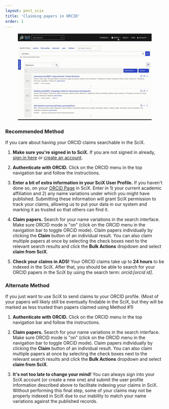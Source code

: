 ```yaml
---
layout: post_scix
title: 'Claiming papers in ORCID'
order: 1
---
```


<figure>
   <img src="/scixhelp/img/orcid-add.gif"  class="img-responsive" alt="a short animated image showing the orcid claiming process">
</figure>

### Recommended Method

If you care about having your ORCID claims searchable in the SciX.

1. **Make sure you're signed in to SciX.** If you are not signed in already, [sign in here](https://scixplorer.org/user/account/login) or [create an account](https://scixplorer.org/user/account/register).

2. **Authenticate with ORCID.** Click on the ORCID menu in the top navigation bar and follow the instructions.

3. **Enter a bit of extra information in your SciX User Profile.** If you haven't done so, on your [ORCiD Page](https://scixplorer.org/user/orcid) in SciX. Enter in 1) your current academic affiliation and 2) any name variations under which you might have published. Submitting these information will grant SciX permission to track your claims, allowing us to put your data in our system and marking it as trusted so that others can find it.

4. **Claim papers.** Search for your name variations in the search interface.
   Make sure ORCID mode is "on" (click on the ORCID menu in the navigation bar to toggle ORCiD mode). Claim papers individually by clicking the **Claim** button of an individual result. You can also claim multiple papers at once by selecting the check boxes next to the relevant search results and click the **Bulk Actions** dropdown and select **claim from SciX**.

5. **Check your claims in ADS!** Your ORCID claims take up to **24 hours** to be indexed in the SciX. After that, you should be able to search for your ORCID papers in the SciX by using the search term: _orcid:[orcid id]_.

### Alternate Method

If you just want to use SciX to send claims to your ORCID profile. (Most of your papers will likely still be eventually findable in the SciX, but they will be marked as less trusted than papers claimed using Method #1)

1. **Authenticate with ORCID.** Click on the ORCID menu in the top navigation bar and follow the instructions.

2. **Claim papers.** Search for your name variations in the search interface.
   Make sure ORCID mode is "on" (click on the ORCID menu in the navigation bar to toggle ORCiD mode). Claim papers individually by clicking the **Claim** button of an individual result. You can also claim multiple papers at once by selecting the check boxes next to the relevant search results and click the **Bulk Actions** dropdown and select **claim from SciX**.

3. **It's not too late to change your mind!** You can always sign into your SciX account (or create a new one) and submit the user profile information described above to facilitate indexing your claims in SciX. Without performing this final step, some of your claims may not be properly indexed in SciX due to our inability to match your name variations against the published records.
